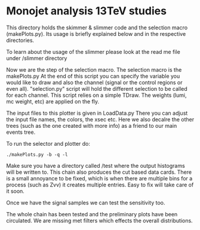 # Monojet analysis 13TeV studies

This directory holds the skimmer & slimmer code and the selection macro
(makePlots.py). Its usage is briefly explained below and in the respective directories.

To learn about the usage of the slimmer please look at the read me file under /slimmer directory

Now we are the step of the selection macro. The selection macro is the makePlots.py At the end of this script you 
can specify the variable you would like to draw and also the channel (signal or the control regions or even all). 
"selection.py" script will hold the different selection to be called for each channel. This script relies on a simple TDraw. 
The weights (lumi, mc weight, etc) are applied on the fly. 

The input files to this plotter is given in LoadData.py There you can adjust the input file names, the colors, the xsec etc.
Here we also decalre the other trees (such as the one created with more info) as a friend to our main events tree.

To run the selector and plotter do:

```
./makePlots.py -b -q -l
```

Make sure you have a directory called /test where the output histograms will be written to.
This chain also produces the cut based data cards. There is a small annoyance to be fixed, which
is when there are multiple bins for a process (such as Zvv) it creates multiple entries. Easy to fix
will take care of it soon.

Once we have the signal samples we can test the sensitivity too.

The whole chain has been tested and the preliminary plots have been circulated. We are missing met filters
which effects the overall distributions.
